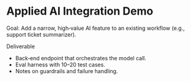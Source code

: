 # Applied AI Integration Demo

Goal: Add a narrow, high‑value AI feature to an existing workflow (e.g., support ticket summarizer).

Deliverable
- Back‑end endpoint that orchestrates the model call.
- Eval harness with 10–20 test cases.
- Notes on guardrails and failure handling.
